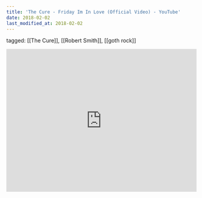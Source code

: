 ```yaml
---
title: 'The Cure - Friday Im In Love (Official Video) - YouTube'
date: 2018-02-02
last_modified_at: 2018-02-02
---
```

tagged: [[The Cure]], [[Robert Smith]], [[goth rock]]
<iframe allow="accelerometer; autoplay; clipboard-write; encrypted-media; gyroscope; picture-in-picture" allowfullscreen="" frameborder="0" height="375" id="youtube_iframe" src="https://www.youtube.com/embed/mGgMZpGYiy8?feature=oembed&amp;enablejsapi=1&amp;origin=https://safe.txmblr.com&amp;wmode=opaque" width="500"></iframe>
